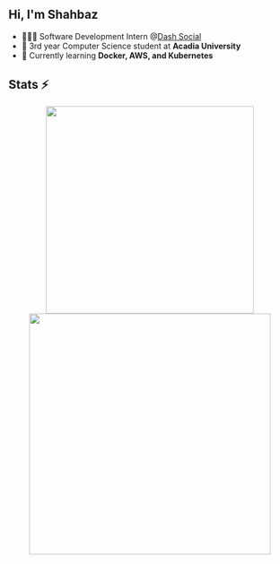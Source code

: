 <h2>
    Hi, I'm Shahbaz
</h2>

 - 🧑🏻‍💻 Software Development Intern @[Dash Social](https://www.dashsocial.com/)
 - 🔭 3rd year Computer Science student at **Acadia University**
 - 🌱 Currently learning **Docker, AWS, and Kubernetes**

<h2>Stats ⚡</h2>
<div align="center">
    <img width=370 src="https://github-stats.shahcodes.in/?username=shahbaz-athwal&theme=transparent&hide=stars&show=prs_merged_percentage&custom_title=GitHub%20Stats&cache_seconds=21600&rank_icon=github&title_color=F03C2D" />
    <img width=430 src="https://github-stats.shahcodes.in/wakatime?username=shahbaz_athwal&theme=transparent&langs_count=10&hide_title=false&hide=json&custom_title=Time%20Stats%20(2025)&cache_seconds=21600&layout=compact&title_color=F03C2D"/>
</div>
